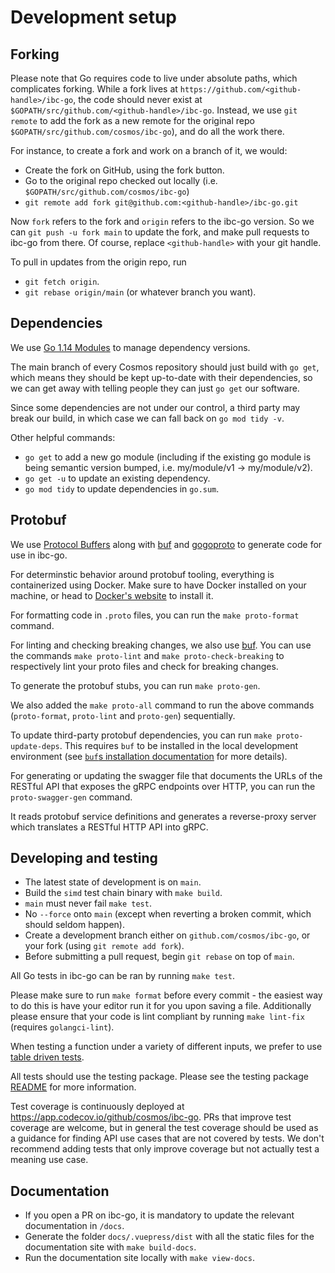 # Development setup

## Forking

Please note that Go requires code to live under absolute paths, which complicates forking. While a fork lives at `https://github.com/<github-handle>/ibc-go`, the code should never exist at `$GOPATH/src/github.com/<github-handle>/ibc-go`. Instead, we use `git remote` to add the fork as a new remote for the original repo `$GOPATH/src/github.com/cosmos/ibc-go`), and do all the work there.

For instance, to create a fork and work on a branch of it, we would:

- Create the fork on GitHub, using the fork button.
- Go to the original repo checked out locally (i.e. `$GOPATH/src/github.com/cosmos/ibc-go`)
- `git remote add fork git@github.com:<github-handle>/ibc-go.git`

Now `fork` refers to the fork and `origin` refers to the ibc-go version. So we can `git push -u fork main` to update the fork, and make pull requests to ibc-go from there. Of course, replace `<github-handle>` with your git handle.

To pull in updates from the origin repo, run

- `git fetch origin`.
- `git rebase origin/main` (or whatever branch you want).

## Dependencies

We use [Go 1.14 Modules](https://github.com/golang/go/wiki/Modules) to manage dependency versions.

The main branch of every Cosmos repository should just build with `go get`, which means they should be kept up-to-date with their dependencies, so we can get away with telling  people they can just `go get` our software.

Since some dependencies are not under our control, a third party may break our build, in which case we can fall back on `go mod tidy -v`.

Other helpful commands:

- `go get` to add a new go module (including if the existing go module is being semantic version bumped, i.e. my/module/v1 -> my/module/v2).
- `go get -u` to update an existing dependency.
- `go mod tidy` to update dependencies in `go.sum`.

## Protobuf

We use [Protocol Buffers](https://developers.google.com/protocol-buffers) along with [buf](https://docs.buf.build/introduction) and [gogoproto](https://github.com/gogo/protobuf) to generate code for use in ibc-go.

For determinstic behavior around protobuf tooling, everything is containerized using Docker. Make sure to have Docker installed on your machine, or head to [Docker's website](https://docs.docker.com/get-docker/) to install it.

For formatting code in `.proto` files, you can run the `make proto-format` command.

For linting and checking breaking changes, we also use [buf](https://buf.build/). You can use the commands `make proto-lint` and `make proto-check-breaking` to respectively lint your proto files and check for breaking changes.

To generate the protobuf stubs, you can run `make proto-gen`.

We also added the `make proto-all` command to run the above commands (`proto-format`, `proto-lint` and `proto-gen`) sequentially.

To update third-party protobuf dependencies, you can run `make proto-update-deps`. This requires `buf` to be installed in the local development environment (see [`buf`s installation documentation](https://docs.buf.build/installation) for more details).

For generating or updating the swagger file that documents the URLs of the RESTful API that exposes the gRPC endpoints over HTTP, you can run the `proto-swagger-gen` command.

It reads protobuf service definitions and generates a reverse-proxy server which translates a RESTful HTTP API into gRPC. 

## Developing and testing

- The latest state of development is on `main`.
- Build the `simd` test chain binary with `make build`.
- `main` must never fail `make test`.
- No `--force` onto `main` (except when reverting a broken commit, which should seldom happen).
- Create a development branch either on `github.com/cosmos/ibc-go`, or your fork (using `git remote add fork`).
- Before submitting a pull request, begin `git rebase` on top of `main`.

All Go tests in ibc-go can be ran by running `make test`.

Please make sure to run `make format` before every commit - the easiest way to do this is have your editor run it for you upon saving a file. Additionally please ensure that your code is lint compliant by running `make lint-fix` (requires `golangci-lint`).

When testing a function under a variety of different inputs, we prefer to use [table driven tests](https://github.com/golang/go/wiki/TableDrivenTests).

All tests should use the testing package. Please see the testing package [README](./testing/README.md) for more information.

Test coverage is continuously deployed at https://app.codecov.io/github/cosmos/ibc-go. PRs that improve test coverage are welcome, but in general the test coverage should be used as a guidance for finding API use cases that are not covered by tests. We don't recommend adding tests that only improve coverage but not actually test a meaning use case.

## Documentation

- If you open a PR on ibc-go, it is mandatory to update the relevant documentation in `/docs`.
- Generate the folder `docs/.vuepress/dist` with all the static files for the documentation site with `make build-docs`.
- Run the documentation site locally with `make view-docs`.

